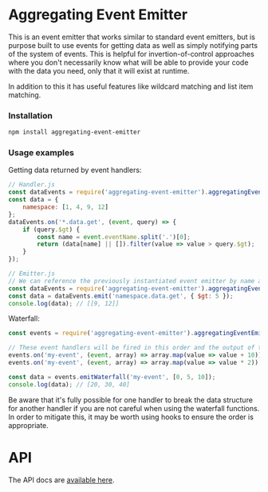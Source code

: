 # Aggregating Event Emitter

This is an event emitter that works similar to standard event emitters, but is purpose built to use events for getting
data as well as simply notifying parts of the system of events. This is helpful for invertion-of-control approaches
where you don't necessarily know what will be able to provide your code with the data you need, only that it will
exist at runtime.

In addition to this it has useful features like wildcard matching and list item matching.

### Installation

```sh
npm install aggregating-event-emitter
```

### Usage examples

Getting data returned by event handlers:

```js
// Handler.js
const dataEvents = require('aggregating-event-emitter').aggregatingEventEmitter({ name: 'data', wildcards: true });
const data = {
    namespace: [1, 4, 9, 12]
};
dataEvents.on('*.data.get', (event, query) => {
    if (query.$gt) {
        const name = event.eventName.split('.')[0];
        return (data[name] || []).filter(value => value > query.$gt);
    }
});

// Emitter.js
// We can reference the previously instantiated event emitter by name and don't need to provide other options to it.
const dataEvents = require('aggregating-event-emitter').aggregatingEventEmitter({ name: 'data' });
const data = dataEvents.emit('namespace.data.get', { $gt: 5 });
console.log(data); // [[9, 12]]
```

Waterfall:

```js
const events = require('aggregating-event-emitter').aggregatingEventEmitter();

// These event handlers will be fired in this order and the output of the first will be passed to the input of the second.
events.on('my-event', (event, array) => array.map(value => value + 10));
events.on('my-event', (event, array) => array.map(value => value * 2));

const data = events.emitWaterfall('my-event', [0, 5, 10]);
console.log(data); // [20, 30, 40]
```

Be aware that it's fully possible for one handler to break the data structure for another handler if you are not careful when
using the waterfall functions. In order to mitigate this, it may be worth using hooks to ensure the order is appropriate.

# API

The API docs are [available here]('https://alcumus.github.io/aggregating-event-emitter/').
